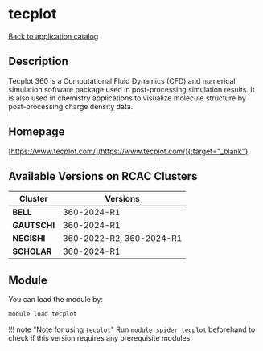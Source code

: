 # tecplot

[Back to application catalog](../app_catalog.md)

## Description

Tecplot 360 is a Computational Fluid Dynamics (CFD) and numerical simulation software package used in post-processing simulation results. It is also used in chemistry applications to visualize molecule structure by post-processing charge density data.

## Homepage

[https://www.tecplot.com/](https://www.tecplot.com/){:target="_blank"}

## Available Versions on RCAC Clusters

|Cluster|Versions|
|---|---|
**BELL**|360-2024-R1
**GAUTSCHI**|360-2024-R1
**NEGISHI**|360-2022-R2, 360-2024-R1
**SCHOLAR**|360-2024-R1

## Module

You can load the module by:

```bash
module load tecplot
```

!!! note "Note for using `tecplot`"
    Run `module spider tecplot` beforehand to check if this version requires any prerequisite modules.
